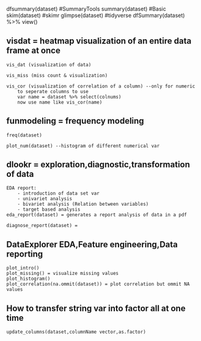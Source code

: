 dfsummary(dataset) #SummaryTools
summary(dataset) #Basic
skim(dataset) #skimr
glimpse(dataset) #tidyverse
dfSummary(dataset) %>% view()

## visdat = heatmap visualization of an entire data frame at once
    
    vis_dat (visualization of data)

    vis_miss (miss count & visualization)
    
    vis_cor (visualization of correlation of a column) --only for numeric 
        to seperate columns to use
        var name = dataset %>% select(colnums)
        now use name like vis_cor(name)
## funmodeling = frequency modeling 
    
    freq(dataset) 

    plot_num(dataset) --histogram of different numerical var

## dlookr = exploration,diagnostic,transformation of data
    
    EDA report:
        - introduction of data set var
        - univariet analysis
        - bivariet analysis (Relation between variables)
        - target based analysis
    eda_report(dataset) = generates a report analysis of data in a pdf 
    
    diagnose_report(dataset) = 
## DataExplorer EDA,Feature engineering,Data reporting

    plot_intro()
    plot_missing() = visualize missing values
    plot_histogram() 
    plot_correlation(na.ommit(dataset)) = plot correlation but ommit NA values

## How to transfer string var into factor all at one time

    update_columns(dataset,columnName vector,as.factor)


